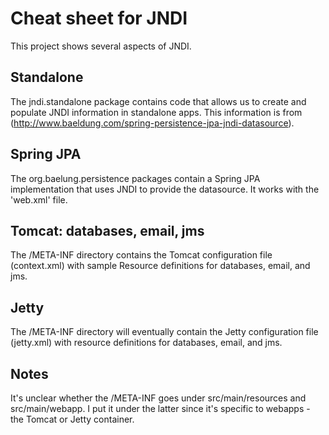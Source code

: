 Cheat sheet for JNDI
=

This project shows several aspects of JNDI.

Standalone
--

The jndi.standalone package contains code that allows us to create and populate JNDI
information in standalone apps. This information is from 
(http://www.baeldung.com/spring-persistence-jpa-jndi-datasource).

Spring JPA
--

The org.baelung.persistence packages contain a Spring JPA implementation that uses
JNDI to provide the datasource. It works with the 'web.xml' file.

Tomcat: databases, email, jms
--

The /META-INF directory contains the Tomcat configuration file (context.xml) with
sample Resource definitions for databases, email, and jms.

Jetty
--

The /META-INF directory will eventually contain the Jetty configuration file
(jetty.xml) with resource definitions for databases, email, and jms.

Notes
--

It's unclear whether the /META-INF goes under src/main/resources and src/main/webapp.
I put it under the latter since it's specific to webapps - the Tomcat or Jetty container.